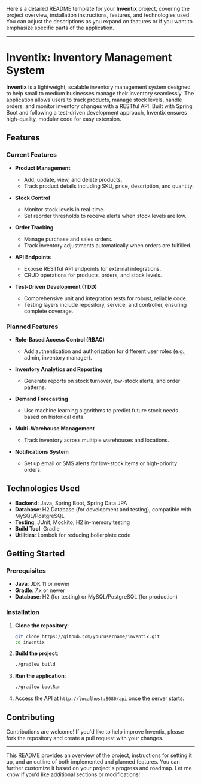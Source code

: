 Here's a detailed README template for your **Inventix** project, covering the project overview, installation instructions, features, and technologies used. You can adjust the descriptions as you expand on features or if you want to emphasize specific parts of the application.

---

# Inventix: Inventory Management System

**Inventix** is a lightweight, scalable inventory management system designed to help small to medium businesses manage their inventory seamlessly. The application allows users to track products, manage stock levels, handle orders, and monitor inventory changes with a RESTful API. Built with Spring Boot and following a test-driven development approach, Inventix ensures high-quality, modular code for easy extension.

## Features

### Current Features
- **Product Management**
  - Add, update, view, and delete products.
  - Track product details including SKU, price, description, and quantity.
  
- **Stock Control**
  - Monitor stock levels in real-time.
  - Set reorder thresholds to receive alerts when stock levels are low.
  
- **Order Tracking**
  - Manage purchase and sales orders.
  - Track inventory adjustments automatically when orders are fulfilled.

- **API Endpoints**
  - Expose RESTful API endpoints for external integrations.
  - CRUD operations for products, orders, and stock levels.

- **Test-Driven Development (TDD)**
  - Comprehensive unit and integration tests for robust, reliable code.
  - Testing layers include repository, service, and controller, ensuring complete coverage.

### Planned Features
- **Role-Based Access Control (RBAC)**
  - Add authentication and authorization for different user roles (e.g., admin, inventory manager).
  
- **Inventory Analytics and Reporting**
  - Generate reports on stock turnover, low-stock alerts, and order patterns.
  
- **Demand Forecasting**
  - Use machine learning algorithms to predict future stock needs based on historical data.

- **Multi-Warehouse Management**
  - Track inventory across multiple warehouses and locations.
  
- **Notifications System**
  - Set up email or SMS alerts for low-stock items or high-priority orders.

## Technologies Used

- **Backend**: Java, Spring Boot, Spring Data JPA
- **Database**: H2 Database (for development and testing), compatible with MySQL/PostgreSQL
- **Testing**: JUnit, Mockito, H2 in-memory testing
- **Build Tool**: Gradle
- **Utilities**: Lombok for reducing boilerplate code

## Getting Started

### Prerequisites
- **Java**: JDK 11 or newer
- **Gradle**: 7.x or newer
- **Database**: H2 (for testing) or MySQL/PostgreSQL (for production)

### Installation

1. **Clone the repository**:
   ```bash
   git clone https://github.com/yourusername/inventix.git
   cd inventix
   ```

2. **Build the project**:
   ```bash
   ./gradlew build
   ```

3. **Run the application**:
   ```bash
   ./gradlew bootRun
   ```

4. Access the API at `http://localhost:8080/api` once the server starts.

## Contributing

Contributions are welcome! If you'd like to help improve Inventix, please fork the repository and create a pull request with your changes.

---

This README provides an overview of the project, instructions for setting it up, and an outline of both implemented and planned features. You can further customize it based on your project's progress and roadmap. Let me know if you'd like additional sections or modifications!
